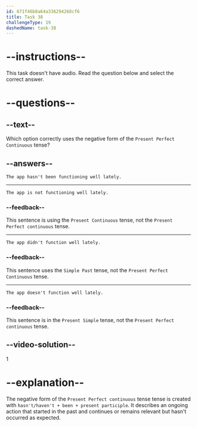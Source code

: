 ```yaml
---
id: 671f46b8a64a336294268cf6
title: Task 38
challengeType: 19
dashedName: task-38
---
```


# --instructions--

This task doesn't have audio. Read the question below and select the correct answer.

# --questions--

## --text--

Which option correctly uses the negative form of the `Present Perfect Continuous` tense?

## --answers--

`The app hasn't been functioning well lately.`

---

`The app is not functioning well lately.`

### --feedback--

This sentence is using the `Present Continuous` tense, not the `Present Perfect continuous` tense.

---

`The app didn't function well lately.`

### --feedback--

This sentence uses the `Simple Past` tense, not the `Present Perfect Continuous` tense.

---

`The app doesn't function well lately.`

### --feedback--

This sentence is in the `Present Simple` tense, not the `Present Perfect continuous` tense.

## --video-solution--

1

# --explanation--

The negative form of the `Present Perfect continuous` tense tense is created with `hasn't/haven't + been + present participle`. It describes an ongoing action that started in the past and continues or remains relevant but hasn't occurred as expected. 
